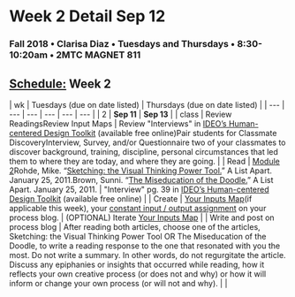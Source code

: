 # Week 2 Detail Sep 12

### Fall 2018 • Clarisa Diaz • Tuesdays and Thursdays • 8:30-10:20am • 2MTC MAGNET 811

## [Schedule:](./) Week 2

| wk | Tuesdays \(due on date listed\) | Thursdays \(due on date listed\) |
| --- | --- | --- | --- | --- | --- |
| 2 | **Sep 11** | **Sep 13** |
| class | Review ReadingsReview Input Maps | Review "Interviews" in [IDEO’s Human-centered Design Toolkit](http://www.designkit.org/resources/1) \(available free online\)Pair students for Classmate DiscoveryInterview, Survey, and/or Questionnaire two of your classmates to discover background, training, discipline, personal circumstances that led them to where they are today, and where they are going. |
| Read | [Module 2](http://teaching.polishedsolid.com/ip/mod2/content/index.html)Rohde, Mike. “[Sketching: the Visual Thinking Power Tool.](http://www.alistapart.com/articles/sketching-the-visual-thinking-power-tool/)” A List Apart. January 25, 2011.Brown, Sunni. “[The Miseducation of the Doodle.](http://www.alistapart.com/articles/the-miseducation-of-the-doodle/)” A List Apart. January 25, 2011. | "Interview" pg. 39 in [IDEO’s Human-centered Design Toolkit](http://www.designkit.org/resources/1) \(available free online\) |
| Create | [Your Inputs Map](../assignments/inputs-map.md)\(if applicable this week\), your [constant input / output assignment](week-2-detail-sep-11.md) on your process blog. | \(OPTIONAL\) Iterate [Your Inputs Map](../assignments/inputs-map.md) |
| Write and post on process blog | After reading both articles, choose one of the articles, Sketching: the Visual Thinking Power Tool OR The Miseducation of the Doodle, to write a reading response to the one that resonated with you the most. Do not write a summary. In other words, do not regurgitate the article. Discuss any epiphanies or insights that occurred while reading, how it reflects your own creative process \(or does not and why\) or how it will inform or change your own process \(or will not and why\). |  |

